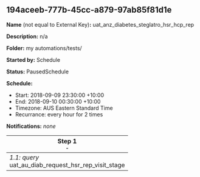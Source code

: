 ## 194aceeb-777b-45cc-a879-97ab85f81d1e

**Name** (not equal to External Key)**:** uat_anz_diabetes_steglatro_hsr_hcp_rep

**Description:** n/a

**Folder:** my automations/tests/

**Started by:** Schedule

**Status:** PausedSchedule

**Schedule:**

* Start: 2018-09-09 23:30:00 +10:00
* End: 2018-09-10 00:30:00 +10:00
* Timezone: AUS Eastern Standard Time
* Recurrance: every hour for 2 times

**Notifications:** _none_


| Step 1<br>_<small>-</small>_ |
| --- |
| _1.1: query_<br>uat_au_diab_request_hsr_rep_visit_stage |
